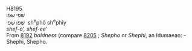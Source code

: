 <body>
  <p>H8195<br>  שׁפי    שׁפו  <br> שְׁפוֹ  שְׁפִי  ‎  sh<sup>e</sup>phô  sh<sup>e</sup>phı̂y  <br><i>shef-o‘,</i> <i>shef-ee‘ </i><br>From <a href="h8192.htm">8192</a>  <i>baldness</i> (compare <a href="h8205.htm">8205</a> ; <i>Shepho</i> or <i>Shephi</i>, an Idumaean: - Shephi, Shepho.<br></p>
 </body>